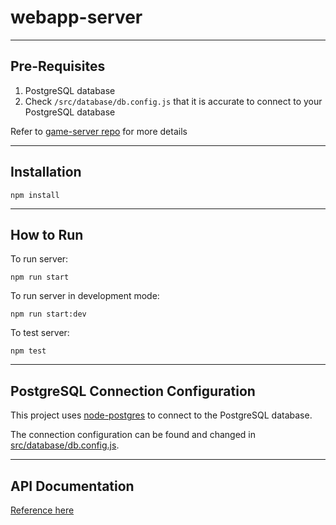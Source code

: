# webapp-server
---
## Pre-Requisites

1. PostgreSQL database
2. Check `/src/database/db.config.js` that it is accurate to connect to your PostgreSQL database

Refer to [game-server repo](https://github.com/9cents/game-server) for more details

---
## Installation

`npm install`

---
## How to Run

To run server:

`npm run start`

To run server in development mode:

`npm run start:dev`

To test server:

`npm test`

---

## PostgreSQL Connection Configuration

This project uses [node-postgres](https://node-postgres.com) to connect to the PostgreSQL database.

The connection configuration can be found and changed in [src/database/db.config.js](src/database/db.config.js).

---

## API Documentation

[Reference here](https://documenter.getpostman.com/view/14723151/TzCL9ovo)
